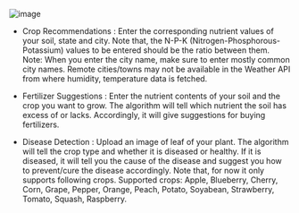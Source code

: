 ![image](https://user-images.githubusercontent.com/51468747/167907931-a4772a7f-e09b-4f57-b456-6f6e3aec03b2.png)

* Crop Recommendations : 
Enter the corresponding nutrient values of your soil, state and city. Note that, the N-P-K (Nitrogen-Phosphorous-Potassium) values to be entered should be the ratio between them. Note: When you enter the city name, make sure to enter mostly common city names. Remote cities/towns may not be available in the Weather API from where humidity, temperature data is fetched. 

* Fertilizer Suggestions :
Enter the nutrient contents of your soil and the crop you want to grow. The algorithm will tell which nutrient the soil has excess of or lacks. Accordingly, it will give suggestions for buying fertilizers. 

* Disease Detection : 
Upload an image of leaf of your plant. The algorithm will tell the crop type and whether it is diseased or healthy. If it is diseased, it will tell you the cause of the disease and suggest you how to prevent/cure the disease accordingly. Note that, for now it only supports following crops. Supported crops: Apple, Blueberry, Cherry, Corn, Grape, Pepper, Orange, Peach, Potato, Soyabean, Strawberry, Tomato, Squash, Raspberry. 
